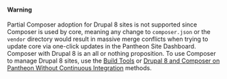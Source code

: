 <div class="alert alert-danger">
<h4 class="info">Warning</h4>

Partial Composer adoption for Drupal 8 sites is not supported since Composer is used by core, meaning any change to `composer.json` or the `vendor` directory would result in massive merge conflicts when trying to update core via one-click updates in the Pantheon Site Dashboard. Composer with Drupal 8 is an all or nothing proposition. To use Composer to manage Drupal 8 sites, use the [Build Tools](/docs/guides/build-tools/) or [Drupal 8 and Composer on Pantheon Without Continuous Integration](/docs/guides/drupal-8-composer-no-ci/) methods.

</div>
